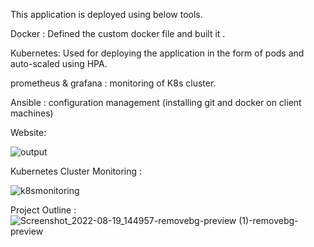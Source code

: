 This application is deployed using below tools.

Docker : Defined the custom docker file and built it .

Kubernetes: Used  for deploying the application in the form of pods and auto-scaled using HPA.

prometheus & grafana : monitoring of K8s cluster.

Ansible : configuration management (installing git and docker on client machines)


Website:

![output](https://user-images.githubusercontent.com/54402312/185157546-e6802853-55f5-4c2e-bbd0-026cdf883e3f.png)


Kubernetes Cluster Monitoring :

![k8smonitoring](https://user-images.githubusercontent.com/54402312/185158768-a5aeb1a0-a515-460d-a643-526783b14802.png)


Project Outline :
![Screenshot_2022-08-19_144957-removebg-preview (1)-removebg-preview](https://user-images.githubusercontent.com/54402312/185593648-05ed5774-fe33-4d92-bcce-25b004c8485a.jpg)
